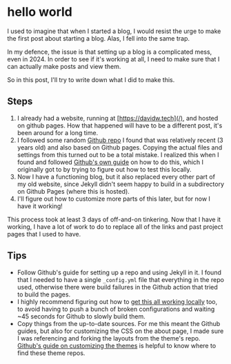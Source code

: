 # hello world

I used to imagine that when I started a blog, I would resist the urge to make the first post about starting a blog.
Alas, I fell into the same trap.

In my defence, the issue is that setting up a blog is a complicated mess, even in 2024.
In order to see if it's working at all, I need to make sure that I can actually make posts and view them.

So in this post, I'll try to write down what I did to make this.

## Steps

1. I already had a website, running at [https://davidw.tech](/), and hosted on github pages.
   How that happened will have to be a different post, it's been around for a long time.
1. I followed some random [Github repo](https://github.com/chadbaldwin/simple-blog-bootstrap) I found that was relatively recent (3 years old) and also based on Github pages.
   Copying the actual files and settings from this turned out to be a total mistake.
   I realized this when I found and followed [Github's own guide](https://docs.github.com/en/pages/setting-up-a-github-pages-site-with-jekyll/creating-a-github-pages-site-with-jekyll) on how to do this, which I originally got to by trying to figure out how to test this locally.
1. Now I have a functioning blog, but it also replaced every other part of my old website, since Jekyll didn't seem happy to build in a subdirectory on Github Pages (where this is hosted).
1. I'll figure out how to customize more parts of this later, but for now I have it working!

This process took at least 3 days of off-and-on tinkering. Now that I have it working, I have a lot of work to do to replace all of the links and past project pages that I used to have.

## Tips

- Follow Github's guide for setting up a repo and using Jekyll in it.
  I found that I needed to have a single `_config.yml` file that everything in the repo used, otherwise there were build failures in the Github action that tried to build the pages.
- I highly recommend figuring out how to [get this all working locally](https://docs.github.com/en/pages/setting-up-a-github-pages-site-with-jekyll/testing-your-github-pages-site-locally-with-jekyll) too, to avoid having to push a bunch of broken configurations and waiting ~45 seconds for Github to slowly build them.
- Copy things from the up-to-date sources.
  For me this meant the Github guides, but also for customizing the CSS on the about page, I made sure I was referencing and forking the layouts from the theme's repo.
  [Github's guide on customizing the themes](https://docs.github.com/en/pages/setting-up-a-github-pages-site-with-jekyll/adding-a-theme-to-your-github-pages-site-using-jekyll) is helpful to know where to find these theme repos.
